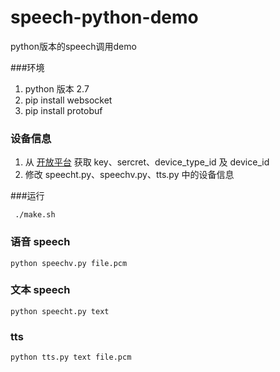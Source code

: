 # speech-python-demo

python版本的speech调用demo

###环境

1. python 版本 2.7
2. pip install websocket
3. pip install protobuf

### 设备信息

1. 从 [开放平台](https://developer.rokid.com) 获取 key、sercret、device_type_id 及 device_id
2. 修改 speecht.py、speechv.py、tts.py 中的设备信息

###运行

``` ./make.sh```

### 语音 speech

```python speechv.py file.pcm```

### 文本 speech

```python speecht.py text```

### tts

```python tts.py text file.pcm```



